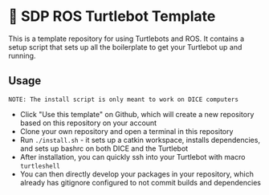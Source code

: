# 🐢 SDP ROS Turtlebot Template

This is a template repository for using Turtlebots and ROS. It contains a setup script that sets up all the boilerplate to get your Turtlebot up and running.

## Usage
`NOTE: The install script is only meant to work on DICE computers`
- Click "Use this template" on Github, which will create a new repository based on this repository on your account
- Clone your own repository and open a terminal in this repository
- Run `./install.sh` - it sets up a catkin workspace, installs dependencies, and sets up bashrc on both DICE and the Turtlebot
- After installation, you can quickly ssh into your Turtlebot with macro `turtleshell`
- You can then directly develop your packages in your repository, which already has gitignore configured to not commit builds and dependencies
